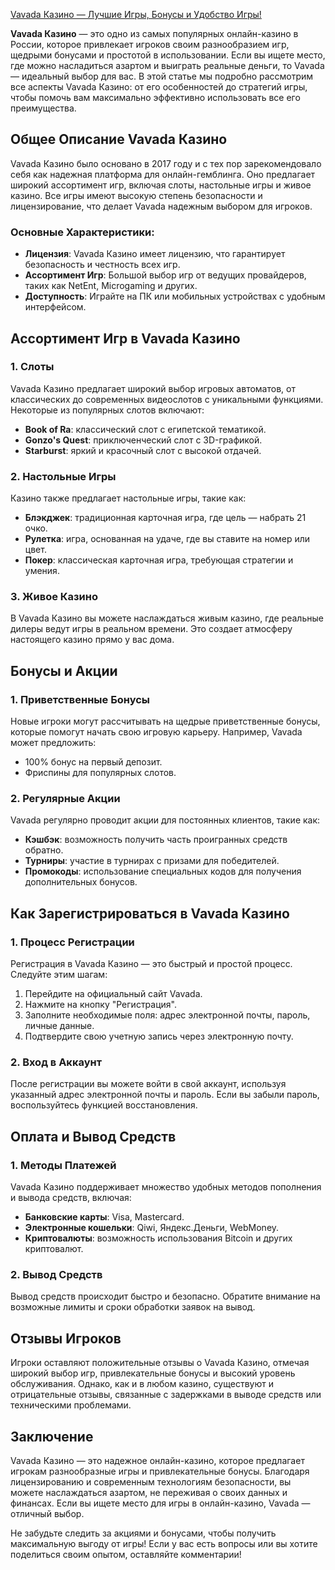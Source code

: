 [Vavada Казино — Лучшие Игры, Бонусы и Удобство Игры! ](https://vavadapartner.pro/?promo=75590753-cc8b-4c4a-8d71-99b7a2293439-jud\&target=register)

**Vavada Казино** — это одно из самых популярных онлайн-казино в России, которое привлекает игроков своим разнообразием игр, щедрыми бонусами и простотой в использовании. Если вы ищете место, где можно насладиться азартом и выиграть реальные деньги, то Vavada — идеальный выбор для вас. В этой статье мы подробно рассмотрим все аспекты Vavada Казино: от его особенностей до стратегий игры, чтобы помочь вам максимально эффективно использовать все его преимущества.

## Общее Описание Vavada Казино

Vavada Казино было основано в 2017 году и с тех пор зарекомендовало себя как надежная платформа для онлайн-гемблинга. Оно предлагает широкий ассортимент игр, включая слоты, настольные игры и живое казино. Все игры имеют высокую степень безопасности и лицензирование, что делает Vavada надежным выбором для игроков.

### Основные Характеристики:

* **Лицензия**: Vavada Казино имеет лицензию, что гарантирует безопасность и честность всех игр.
* **Ассортимент Игр**: Большой выбор игр от ведущих провайдеров, таких как NetEnt, Microgaming и других.
* **Доступность**: Играйте на ПК или мобильных устройствах с удобным интерфейсом.

## Ассортимент Игр в Vavada Казино

### 1. Слоты

Vavada Казино предлагает широкий выбор игровых автоматов, от классических до современных видеослотов с уникальными функциями. Некоторые из популярных слотов включают:

* **Book of Ra**: классический слот с египетской тематикой.
* **Gonzo's Quest**: приключенческий слот с 3D-графикой.
* **Starburst**: яркий и красочный слот с высокой отдачей.

### 2. Настольные Игры

Казино также предлагает настольные игры, такие как:

* **Блэкджек**: традиционная карточная игра, где цель — набрать 21 очко.
* **Рулетка**: игра, основанная на удаче, где вы ставите на номер или цвет.
* **Покер**: классическая карточная игра, требующая стратегии и умения.

### 3. Живое Казино

В Vavada Казино вы можете наслаждаться живым казино, где реальные дилеры ведут игры в реальном времени. Это создает атмосферу настоящего казино прямо у вас дома.

## Бонусы и Акции

### 1. Приветственные Бонусы

Новые игроки могут рассчитывать на щедрые приветственные бонусы, которые помогут начать свою игровую карьеру. Например, Vavada может предложить:

* 100% бонус на первый депозит.
* Фриспины для популярных слотов.

### 2. Регулярные Акции

Vavada регулярно проводит акции для постоянных клиентов, такие как:

* **Кэшбэк**: возможность получить часть проигранных средств обратно.
* **Турниры**: участие в турнирах с призами для победителей.
* **Промокоды**: использование специальных кодов для получения дополнительных бонусов.

## Как Зарегистрироваться в Vavada Казино

### 1. Процесс Регистрации

Регистрация в Vavada Казино — это быстрый и простой процесс. Следуйте этим шагам:

1. Перейдите на официальный сайт Vavada.
2. Нажмите на кнопку "Регистрация".
3. Заполните необходимые поля: адрес электронной почты, пароль, личные данные.
4. Подтвердите свою учетную запись через электронную почту.

### 2. Вход в Аккаунт

После регистрации вы можете войти в свой аккаунт, используя указанный адрес электронной почты и пароль. Если вы забыли пароль, воспользуйтесь функцией восстановления.

## Оплата и Вывод Средств

### 1. Методы Платежей

Vavada Казино поддерживает множество удобных методов пополнения и вывода средств, включая:

* **Банковские карты**: Visa, Mastercard.
* **Электронные кошельки**: Qiwi, Яндекс.Деньги, WebMoney.
* **Криптовалюты**: возможность использования Bitcoin и других криптовалют.

### 2. Вывод Средств

Вывод средств происходит быстро и безопасно. Обратите внимание на возможные лимиты и сроки обработки заявок на вывод.

## Отзывы Игроков

Игроки оставляют положительные отзывы о Vavada Казино, отмечая широкий выбор игр, привлекательные бонусы и высокий уровень обслуживания. Однако, как и в любом казино, существуют и отрицательные отзывы, связанные с задержками в выводе средств или техническими проблемами.

## Заключение

Vavada Казино — это надежное онлайн-казино, которое предлагает игрокам разнообразные игры и привлекательные бонусы. Благодаря лицензированию и современным технологиям безопасности, вы можете наслаждаться азартом, не переживая о своих данных и финансах. Если вы ищете место для игры в онлайн-казино, Vavada — отличный выбор.

Не забудьте следить за акциями и бонусами, чтобы получить максимальную выгоду от игры! Если у вас есть вопросы или вы хотите поделиться своим опытом, оставляйте комментарии!

